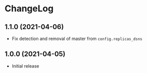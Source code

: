 # ChangeLog

## 1.1.0 (2021-04-06)

* Fix detection and removal of master from `config.replicas_dsns`

## 1.0.0 (2021-04-05)

* Initial release
